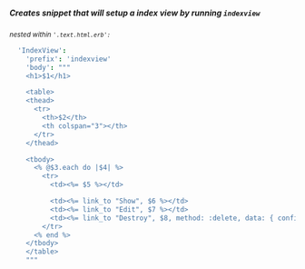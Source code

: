 ##### Creates snippet that will setup a index view by running `indexview`
<em><sub>nested within ```'.text.html.erb':``` </sub></em>

```coffeescript
  'IndexView':
    'prefix': 'indexview'
    'body': """
    <h1>$1</h1>

    <table>
    <thead>
      <tr>
        <th>$2</th>
        <th colspan="3"></th>
      </tr>
    </thead>

    <tbody>
      <% @$3.each do |$4| %>
        <tr>
          <td><%= $5 %></td>

          <td><%= link_to "Show", $6 %></td>
          <td><%= link_to "Edit", $7 %></td>
          <td><%= link_to "Destroy", $8, method: :delete, data: { confirm: "Are you sure?" } %></td>
        </tr>
      <% end %>
    </tbody>
    </table>
    """
  ```
